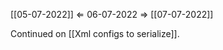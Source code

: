 [[05-07-2022]] $\Leftarrow$ 06-07-2022 $\Rightarrow$ [[07-07-2022]]

Continued on [[Xml configs to serialize]].